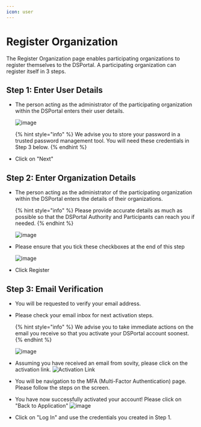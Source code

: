 ```yaml
---
icon: user
---
```


# Register Organization

The Register Organization page enables participating organizations to register themselves to the DSPortal. A participating organization can register itself in 3 steps.

## Step 1: Enter User Details

* The person acting as the administrator of the participating organization within the DSPortal enters their user details.

  ![image](https://github.com/user-attachments/assets/f7613a09-d246-45d7-92ff-4195bcfd9252)

  {% hint style="info" %} We advise you to store your password in a trusted password management tool. You will need these credentials in Step 3 below. {% endhint %}

* Click on "Next"

## Step 2: Enter Organization Details

* The person acting as the administrator of the participating organization within the DSPortal enters the details of their organizations.

  {% hint style="info" %} Please provide accurate details as much as possible so that the DSPortal Authority and Participants can reach you if needed. {% endhint %} 

  ![image](https://github.com/user-attachments/assets/efc4fa6d-0187-4df7-beab-a6a7a8340534)

* Please ensure that you tick these checkboxes at the end of this step

  ![image](https://github.com/user-attachments/assets/b18e90f6-4662-4487-94df-8357b00e987f)

* Click Register

## Step 3: Email Verification

* You will be requested to verify your email address.
* Please check your email inbox for next activation steps.

   {% hint style="info" %} We advise you to take immediate actions on the email you receive so that you activate your DSPortal account soonest. {% endhint %}
  
  ![image](https://github.com/user-attachments/assets/4e037412-1f8f-4ada-bf61-a6cd88e08824)
* Assuming you have received an email from sovity, please click on the activation link.
  ![Activation Link](https://github.com/user-attachments/assets/70932d91-1448-4761-b086-f1e495701d95)
* You will be navigation to the MFA (Multi-Factor Authentication) page. Please follow the steps on the screen.
* You have now successfully activated your account! Please click on "Back to Application"
  ![image](https://github.com/user-attachments/assets/1c0fc627-113b-482c-901a-a7e006b55770)
* Click on "Log In" and use the credentials you created in Step 1.




